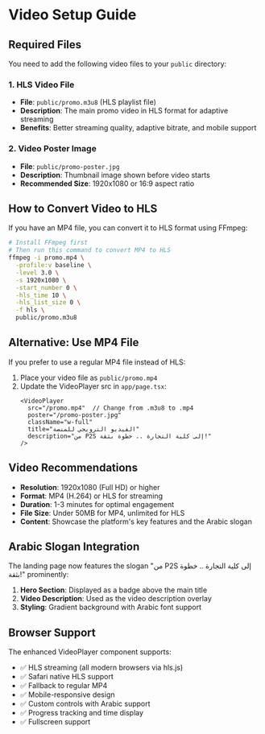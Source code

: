 # Video Setup Guide

## Required Files

You need to add the following video files to your `public` directory:

### 1. HLS Video File
- **File**: `public/promo.m3u8` (HLS playlist file)
- **Description**: The main promo video in HLS format for adaptive streaming
- **Benefits**: Better streaming quality, adaptive bitrate, and mobile support

### 2. Video Poster Image
- **File**: `public/promo-poster.jpg`
- **Description**: Thumbnail image shown before video starts
- **Recommended Size**: 1920x1080 or 16:9 aspect ratio

## How to Convert Video to HLS

If you have an MP4 file, you can convert it to HLS format using FFmpeg:

```bash
# Install FFmpeg first
# Then run this command to convert MP4 to HLS
ffmpeg -i promo.mp4 \
  -profile:v baseline \
  -level 3.0 \
  -s 1920x1080 \
  -start_number 0 \
  -hls_time 10 \
  -hls_list_size 0 \
  -f hls \
  public/promo.m3u8
```

## Alternative: Use MP4 File

If you prefer to use a regular MP4 file instead of HLS:

1. Place your video file as `public/promo.mp4`
2. Update the VideoPlayer src in `app/page.tsx`:
   ```tsx
   <VideoPlayer 
     src="/promo.mp4"  // Change from .m3u8 to .mp4
     poster="/promo-poster.jpg"
     className="w-full"
     title="الفيديو الترويجي للمنصة"
     description="من P2S إلى كلية التجارة .. خطوة بثقة!"
   />
   ```

## Video Recommendations

- **Resolution**: 1920x1080 (Full HD) or higher
- **Format**: MP4 (H.264) or HLS for streaming
- **Duration**: 1-3 minutes for optimal engagement
- **File Size**: Under 50MB for MP4, unlimited for HLS
- **Content**: Showcase the platform's key features and the Arabic slogan

## Arabic Slogan Integration

The landing page now features the slogan "من P2S إلى كلية التجارة .. خطوة بثقة!" prominently:

1. **Hero Section**: Displayed as a badge above the main title
2. **Video Description**: Used as the video description overlay
3. **Styling**: Gradient background with Arabic font support

## Browser Support

The enhanced VideoPlayer component supports:
- ✅ HLS streaming (all modern browsers via hls.js)
- ✅ Safari native HLS support
- ✅ Fallback to regular MP4
- ✅ Mobile-responsive design
- ✅ Custom controls with Arabic support
- ✅ Progress tracking and time display
- ✅ Fullscreen support 